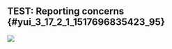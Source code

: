 ## TEST: Reporting concerns {#yui_3_17_2_1_1517696835423_95}

  
![](https://i.loli.net/2018/02/04/5a76374fd8ff5.png)


